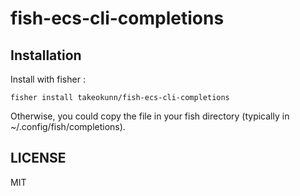 # fish-ecs-cli-completions

## Installation

Install with fisher :

```
fisher install takeokunn/fish-ecs-cli-completions
```

Otherwise, you could copy the file in your fish directory (typically in ~/.config/fish/completions).

## LICENSE

MIT
